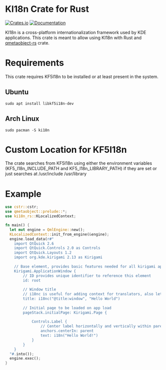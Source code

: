 # KI18n Crate for Rust
[![Crates.io](https://img.shields.io/crates/v/ki18n-rs)](https://crates.io/crates/ki18n-rs)
[![Documentation](https://docs.rs/ki18n-rs/badge.svg)](https://docs.rs/ki18n-rs/)

KI18n is a cross-platform internationalization framework used by KDE applications. This crate is meant to allow using KI18n with Rust and [qmetaobject-rs](https://github.com/woboq/qmetaobject-rs) crate.

# Requirements
This crate requires KF5I18n to be installed or at least present in the system.
## Ubuntu
``` shell
sudo apt install libkf5i18n-dev
```
## Arch Linux
``` shell
sudo pacman -S ki18n
```

# Custom Location for KF5I18n
The crate searches from KF5I18n using either the environment variables (KF5_I18n_INCLUDE_PATH and KF5_I18n_LIBRARY_PATH) if they are set or just
searches at /usr/include /usr/library


# Example
```rust
use cstr::cstr;
use qmetaobject::prelude::*;
use ki18n_rs::KLocalizedContext;

fn main() {
  let mut engine = QmlEngine::new();
  KLocalizedContext::init_from_engine(&engine);
  engine.load_data(r#"
    import QtQuick 2.6
    import QtQuick.Controls 2.0 as Controls
    import QtQuick.Layouts 1.2
    import org.kde.kirigami 2.13 as Kirigami
    
    // Base element, provides basic features needed for all kirigami applications
    Kirigami.ApplicationWindow {
        // ID provides unique identifier to reference this element
        id: root
    
        // Window title
        // i18nc is useful for adding context for translators, also lets strings be changed for different languages
        title: i18nc("@title:window", "Hello World")
    
        // Initial page to be loaded on app load
        pageStack.initialPage: Kirigami.Page {
    
            Controls.Label {
                // Center label horizontally and vertically within parent element
                anchors.centerIn: parent
                text: i18n("Hello World!")
            }
        }
    }
  "#.into());
  engine.exec();
}
```
